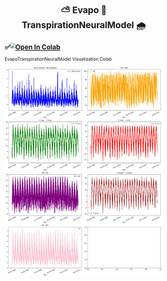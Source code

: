 # <div align="center">⛅ Evapo 🌳 TranspirationNeuralModel 🌧️</div>
## <div align="left">✅<a href="https://colab.research.google.com/github/1kaiser/EvapoTranspirationNeuralModel/blob/main/Evapo%F0%9F%8C%AA%EF%B8%8F%F0%9F%8C%AB%EF%B8%8F%F0%9F%8C%A7%EF%B8%8F%E2%9B%85%E2%9B%88%EF%B8%8F_transpiration_timeseries_weather_forecasting.ipynb" target="_parent"><img src="https://colab.research.google.com/assets/colab-badge.svg" alt="Open In Colab"/></a>
</div>

EvapoTranspirationNeuralModel Visualization Colab

 <p align="center">
 <img src="https://github.com/1kaiser/EvapoTranspirationNeuralModel/blob/main/download%20(1).png">
  </p>
